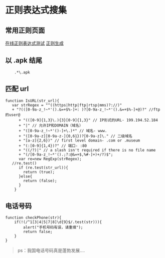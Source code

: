 # 正则表达式搜集


## 常用正则页面

[在线正则表达式测试](https://tool.oschina.net/regex/)
[正则生成](https://tool.lu/regex/)

## 以 .apk 结尾

```
    .*\.apk
```

## 匹配 url

```
function IsURL(str_url){
   var strRegex = "^((https|http|ftp|rtsp|mms)?://)"
   + "?(([0-9a-z_!~*'().&=+$%-]+: )?[0-9a-z_!~*'().&=+$%-]+@)?" //ftp的user@ 
      + "(([0-9]{1,3}\.){3}[0-9]{1,3}" // IP形式的URL- 199.194.52.184 
      + "|" // 允许IP和DOMAIN（域名）
      + "([0-9a-z_!~*'()-]+\.)*" // 域名- www. 
      + "([0-9a-z][0-9a-z-]{0,61})?[0-9a-z]\." // 二级域名 
      + "[a-z]{2,6})" // first level domain- .com or .museum 
      + "(:[0-9]{1,4})?" // 端口- :80 
      + "((/?)|" // a slash isn't required if there is no file name 
      + "(/[0-9a-z_!~*'().;?:@&=+$,%#-]+)+/?)$"; 
      var re=new RegExp(strRegex); 
   //re.test()
      if (re.test(str_url)){
        return (true); 
      }else{ 
        return (false); 
      }
    }
```

## 电话号码

```
function checkPhone(str){ 
    if(!(/^1[3|4|5|7|8]\d{9}$/.test(str))){ 
        alert("手机号码有误，请重填");  
        return false; 
    } 
}
```

> ps：我国电话号码真是蓬勃发展....